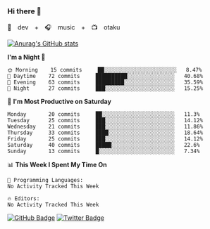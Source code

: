 ### Hi there 👋

🚀　dev　+　🎧　music　+　📺　otaku


[![Anurag's GitHub stats](https://github-readme-stats.vercel.app/api?username=koheitasaka&count_private=true&show_icons=true&theme=monokai)](https://github.com/koheitasaka/github-readme-stats)

<!--START_SECTION:waka-->
**I'm a Night 🦉** 

```text
🌞 Morning    15 commits     ██░░░░░░░░░░░░░░░░░░░░░░░   8.47% 
🌆 Daytime    72 commits     ██████████░░░░░░░░░░░░░░░   40.68% 
🌃 Evening    63 commits     █████████░░░░░░░░░░░░░░░░   35.59% 
🌙 Night      27 commits     ███░░░░░░░░░░░░░░░░░░░░░░   15.25%

```
📅 **I'm Most Productive on Saturday** 

```text
Monday       20 commits     ██░░░░░░░░░░░░░░░░░░░░░░░   11.3% 
Tuesday      25 commits     ███░░░░░░░░░░░░░░░░░░░░░░   14.12% 
Wednesday    21 commits     ███░░░░░░░░░░░░░░░░░░░░░░   11.86% 
Thursday     33 commits     ████░░░░░░░░░░░░░░░░░░░░░   18.64% 
Friday       25 commits     ███░░░░░░░░░░░░░░░░░░░░░░   14.12% 
Saturday     40 commits     █████░░░░░░░░░░░░░░░░░░░░   22.6% 
Sunday       13 commits     █░░░░░░░░░░░░░░░░░░░░░░░░   7.34%

```


📊 **This Week I Spent My Time On** 

```text
💬 Programming Languages: 
No Activity Tracked This Week

🔥 Editors: 
No Activity Tracked This Week

```


<!--END_SECTION:waka-->

[![GitHub Badge](https://img.shields.io/badge/GitHub-100000?style=for-the-badge&logo=github&logoColor=white)](https://github.com/koheitasaka)
[![Twitter Badge](https://img.shields.io/badge/Twitter-1DA1F2?style=for-the-badge&logo=twitter&logoColor=white)](https://twitter.com/sleep_asleep_)
